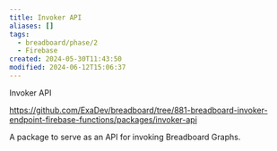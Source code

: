 ```yaml
---
title: Invoker API
aliases: []
tags:
  - breadboard/phase/2
  - Firebase
created: 2024-05-30T11:43:50
modified: 2024-06-12T15:06:37
---
```


Invoker API

https://github.com/ExaDev/breadboard/tree/881-breadboard-invoker-endpoint-firebase-functions/packages/invoker-api

A package to serve as an API for invoking Breadboard Graphs.

